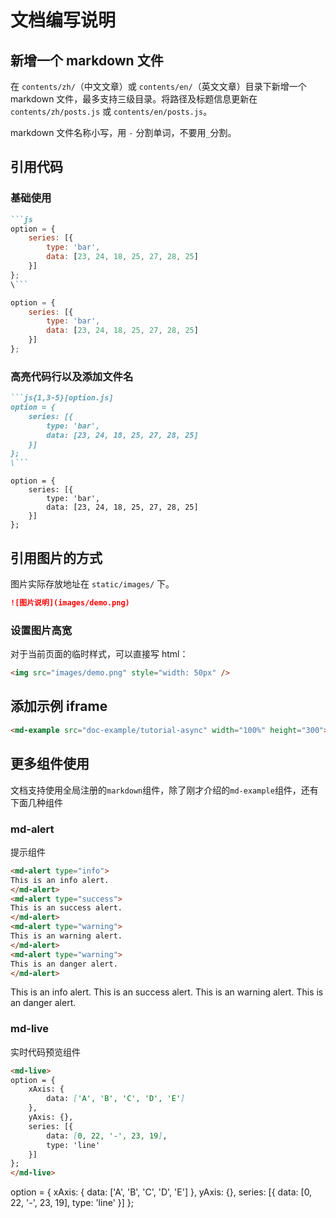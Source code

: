# 文档编写说明

## 新增一个 markdown 文件

在 `contents/zh/`（中文文章）或 `contents/en/`（英文文章）目录下新增一个 markdown 文件，最多支持三级目录。将路径及标题信息更新在 `contents/zh/posts.js` 或 `contents/en/posts.js`。

markdown 文件名称小写，用 `-` 分割单词，不要用`_`分割。

## 引用代码

### 基础使用

```markdown
```js
option = {
    series: [{
        type: 'bar',
        data: [23, 24, 18, 25, 27, 28, 25]
    }]
};
\```
```

```js
option = {
    series: [{
        type: 'bar',
        data: [23, 24, 18, 25, 27, 28, 25]
    }]
};
```


### 高亮代码行以及添加文件名

```markdown
```js{1,3-5}[option.js]
option = {
    series: [{
        type: 'bar',
        data: [23, 24, 18, 25, 27, 28, 25]
    }]
};
\```
```

```js{1,3-5}[option.js]
option = {
    series: [{
        type: 'bar',
        data: [23, 24, 18, 25, 27, 28, 25]
    }]
};
```



## 引用图片的方式

图片实际存放地址在 `static/images/` 下。

```markdown
![图片说明](images/demo.png)
```

### 设置图片高宽

对于当前页面的临时样式，可以直接写 html：

```markdown
<img src="images/demo.png" style="width: 50px" />
```


## 添加示例 iframe

```markdown
<md-example src="doc-example/tutorial-async" width="100%" height="300"></md-example>
```

<md-example src="doc-example/tutorial-async" width="100%" height="300"></md-example>


## 更多组件使用

文档支持使用全局注册的`markdown`组件，除了刚才介绍的`md-example`组件，还有下面几种组件


### md-alert

提示组件

```markdown
<md-alert type="info">
This is an info alert.
</md-alert>
<md-alert type="success">
This is an success alert.
</md-alert>
<md-alert type="warning">
This is an warning alert.
</md-alert>
<md-alert type="warning">
This is an danger alert.
</md-alert>
```

<md-alert type="info">
This is an info alert.
</md-alert>
<md-alert type="success">
This is an success alert.
</md-alert>
<md-alert type="warning">
This is an warning alert.
</md-alert>
<md-alert type="danger">
This is an danger alert.
</md-alert>


### md-live

实时代码预览组件
```markdown
<md-live>
option = {
    xAxis: {
        data: ['A', 'B', 'C', 'D', 'E']
    },
    yAxis: {},
    series: [{
        data: [0, 22, '-', 23, 19],
        type: 'line'
    }]
};
</md-live>
```

<md-live>
option = {
    xAxis: {
        data: ['A', 'B', 'C', 'D', 'E']
    },
    yAxis: {},
    series: [{
        data: [0, 22, '-', 23, 19],
        type: 'line'
    }]
};
</md-live>